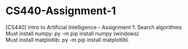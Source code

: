 # CS440-Assignment-1
[CS440] Intro to Artificial Intelligence - Assignment 1: Search algorithms\
Must install numpy: py -m pip install numpy (windows)\
Must install matplotlib: py -m pip install matplotlib\
